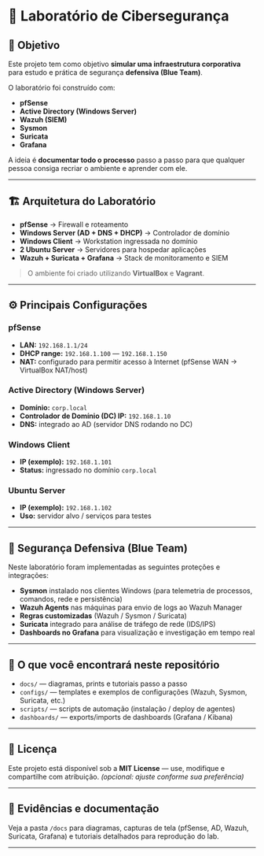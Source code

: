 # 🔐 Laboratório de Cibersegurança

## 📌 Objetivo
Este projeto tem como objetivo **simular uma infraestrutura corporativa** para estudo e prática de segurança **defensiva (Blue Team)**.

O laboratório foi construído com:
- **pfSense**  
- **Active Directory (Windows Server)**  
- **Wazuh (SIEM)**
- **Sysmon**
- **Suricata**     
- **Grafana**

A ideia é **documentar todo o processo** passo a passo para que qualquer pessoa consiga recriar o ambiente e aprender com ele.

---

## 🏗️ Arquitetura do Laboratório
- **pfSense** → Firewall e roteamento  
- **Windows Server (AD + DNS + DHCP)** → Controlador de domínio  
- **Windows Client** → Workstation ingressada no domínio  
- **2 Ubuntu Server** → Servidores para hospedar aplicações
- **Wazuh + Suricata + Grafana** → Stack de monitoramento e SIEM

> O ambiente foi criado utilizando **VirtualBox** e **Vagrant**.

---

## ⚙️ Principais Configurações

### pfSense
- **LAN:** `192.168.1.1/24`  
- **DHCP range:** `192.168.1.100` — `192.168.1.150`  
- **NAT:** configurado para permitir acesso à Internet (pfSense WAN → VirtualBox NAT/host)

### Active Directory (Windows Server)
- **Domínio:** `corp.local`  
- **Controlador de Domínio (DC) IP:** `192.168.1.10`  
- **DNS:** integrado ao AD (servidor DNS rodando no DC)

### Windows Client
- **IP (exemplo):** `192.168.1.101`  
- **Status:** ingressado no domínio `corp.local`

### Ubuntu Server
- **IP (exemplo):** `192.168.1.102`  
- **Uso:** servidor alvo / serviços para testes

---

## 🔎 Segurança Defensiva (Blue Team)
Neste laboratório foram implementadas as seguintes proteções e integrações:

- **Sysmon** instalado nos clientes Windows (para telemetria de processos, comandos, rede e persistência)  
- **Wazuh Agents** nas máquinas para envio de logs ao Wazuh Manager  
- **Regras customizadas** (Wazuh / Sysmon / Suricata)
- **Suricata** integrado para análise de tráfego de rede (IDS/IPS)
- **Dashboards no Grafana** para visualização e investigação em tempo real

---

## 🚀 O que você encontrará neste repositório
- `docs/` — diagramas, prints e tutoriais passo a passo  
- `configs/` — templates e exemplos de configurações (Wazuh, Sysmon, Suricata, etc.)  
- `scripts/` — scripts de automação (instalação / deploy de agentes)  
- `dashboards/` — exports/imports de dashboards (Grafana / Kibana)  


---

## 📢 Licença
Este projeto está disponível sob a **MIT License** — use, modifique e compartilhe com atribuição. *(opcional: ajuste conforme sua preferência)*

---

## 📸 Evidências e documentação
Veja a pasta `/docs` para diagramas, capturas de tela (pfSense, AD, Wazuh, Suricata, Grafana) e tutoriais detalhados para reprodução do lab.

---
